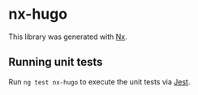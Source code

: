 # nx-hugo

This library was generated with [Nx](https://nx.dev).

## Running unit tests

Run `ng test nx-hugo` to execute the unit tests via [Jest](https://jestjs.io).
